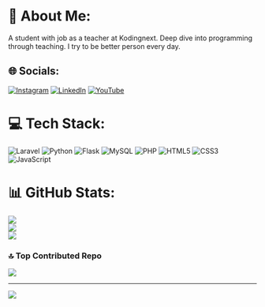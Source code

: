 # 💫 About Me:
A student with job as a teacher at Kodingnext. Deep dive into programming through teaching. I try to be better person every day.


## 🌐 Socials:
[![Instagram](https://img.shields.io/badge/Instagram-%23E4405F.svg?logo=Instagram&logoColor=white)](https://instagram.com/@dennymar.io) [![LinkedIn](https://img.shields.io/badge/LinkedIn-%230077B5.svg?logo=linkedin&logoColor=white)](https://linkedin.com/in/https://www.linkedin.com/in/denny-mario/) [![YouTube](https://img.shields.io/badge/YouTube-%23FF0000.svg?logo=YouTube&logoColor=white)](https://youtube.com/@dennyjuniordev) 

# 💻 Tech Stack:
![Laravel](https://img.shields.io/badge/laravel-%23FF2D20.svg?style=for-the-badge&logo=laravel&logoColor=white) ![Python](https://img.shields.io/badge/python-3670A0?style=for-the-badge&logo=python&logoColor=ffdd54) ![Flask](https://img.shields.io/badge/flask-%23000.svg?style=for-the-badge&logo=flask&logoColor=white) ![MySQL](https://img.shields.io/badge/mysql-4479A1.svg?style=for-the-badge&logo=mysql&logoColor=white) ![PHP](https://img.shields.io/badge/php-%23777BB4.svg?style=for-the-badge&logo=php&logoColor=white) ![HTML5](https://img.shields.io/badge/html5-%23E34F26.svg?style=for-the-badge&logo=html5&logoColor=white) ![CSS3](https://img.shields.io/badge/css3-%231572B6.svg?style=for-the-badge&logo=css3&logoColor=white) ![JavaScript](https://img.shields.io/badge/javascript-%23323330.svg?style=for-the-badge&logo=javascript&logoColor=%23F7DF1E)
# 📊 GitHub Stats:
![](https://github-readme-stats.vercel.app/api?username=mariodenny&theme=dark&hide_border=false&include_all_commits=true&count_private=true)<br/>
![](https://github-readme-streak-stats.herokuapp.com/?user=mariodenny&theme=dark&hide_border=false)<br/>
![](https://github-readme-stats.vercel.app/api/top-langs/?username=mariodenny&theme=dark&hide_border=false&include_all_commits=true&count_private=true&layout=compact)

### 🔝 Top Contributed Repo
![](https://github-contributor-stats.vercel.app/api?username=mariodenny&limit=5&theme=dark&combine_all_yearly_contributions=true)

---
[![](https://visitcount.itsvg.in/api?id=mariodenny&icon=3&color=9)](https://visitcount.itsvg.in)

<!-- Proudly created with GPRM ( https://gprm.itsvg.in ) -->

